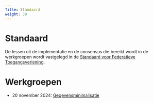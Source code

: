 ```yaml
---
Title: Standaard
weight: 30
---
```


# Standaard

De lessen uit de implementatie en de consensus die bereikt wordt in de werkgroepen wordt vastgelegd in de [Standaard voor Federatieve Toegangsverlening](https://ftv-standaard-2f223b.gitlab.io/).

# Werkgroepen

- 20 november 2024: [Gegevensminimalisatie](/docs/2.resultaten/7.standaard/1.werkgroepen/gegevensminimalisatie)